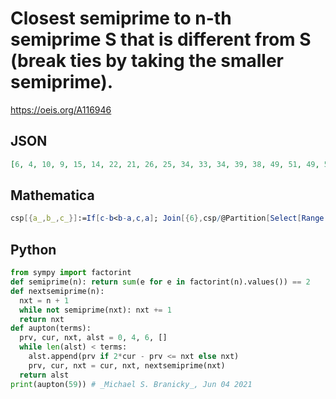 # Closest semiprime to n\-th semiprime S that is different from S \(break ties by taking the smaller semiprime\)\.
https://oeis.org/A116946
## JSON
```JSON
[6, 4, 10, 9, 15, 14, 22, 21, 26, 25, 34, 33, 34, 39, 38, 49, 51, 49, 57, 58, 57, 65, 62, 65, 77, 74, 85, 86, 85, 86, 93, 94, 93, 94, 111, 115, 118, 119, 118, 122, 121, 122, 133, 134, 133, 142, 141, 142, 146, 145, 158, 159, 158, 159, 169, 166, 178, 177, 185]
```
## Mathematica
```Mathematica
csp[{a_,b_,c_}]:=If[c-b<b-a,c,a]; Join[{6},csp/@Partition[Select[Range[ 300], PrimeOmega[#]==2&],3,1]] (* _Harvey P. Dale_, May 06 2014 *)
```
## Python
```Python
from sympy import factorint
def semiprime(n): return sum(e for e in factorint(n).values()) == 2
def nextsemiprime(n):
  nxt = n + 1
  while not semiprime(nxt): nxt += 1
  return nxt
def aupton(terms):
  prv, cur, nxt, alst = 0, 4, 6, []
  while len(alst) < terms:
    alst.append(prv if 2*cur - prv <= nxt else nxt)
    prv, cur, nxt = cur, nxt, nextsemiprime(nxt)
  return alst
print(aupton(59)) # _Michael S. Branicky_, Jun 04 2021
```
